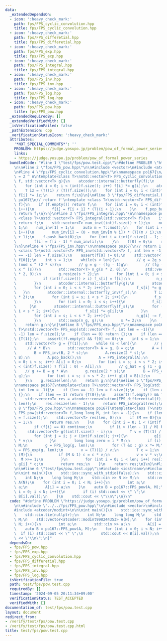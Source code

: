 ```yaml
---
data:
  _extendedDependsOn:
  - icon: ':heavy_check_mark:'
    path: fps/FPS_cyclic_convolution.hpp
    title: fps/FPS_cyclic_convolution.hpp
  - icon: ':heavy_check_mark:'
    path: fps/FPS_differetial.hpp
    title: fps/FPS_differetial.hpp
  - icon: ':heavy_check_mark:'
    path: fps/FPS_exp.hpp
    title: fps/FPS_exp.hpp
  - icon: ':heavy_check_mark:'
    path: fps/FPS_integral.hpp
    title: fps/FPS_integral.hpp
  - icon: ':heavy_check_mark:'
    path: fps/FPS_inv.hpp
    title: fps/FPS_inv.hpp
  - icon: ':heavy_check_mark:'
    path: fps/FPS_log.hpp
    title: fps/FPS_log.hpp
  - icon: ':heavy_check_mark:'
    path: fps/FPS_pow.hpp
    title: fps/FPS_pow.hpp
  _extendedRequiredBy: []
  _extendedVerifiedWith: []
  _isVerificationFailed: false
  _pathExtension: cpp
  _verificationStatusIcon: ':heavy_check_mark:'
  attributes:
    '*NOT_SPECIAL_COMMENTS*': ''
    PROBLEM: https://judge.yosupo.jp/problem/pow_of_formal_power_series
    links:
    - https://judge.yosupo.jp/problem/pow_of_formal_power_series
  bundledCode: "#line 1 \"test/fps/pow.test.cpp\"\n#define PROBLEM \"https://judge.yosupo.jp/problem/pow_of_formal_power_series\"\
    \n\n#line 2 \"fps/FPS_pow.hpp\"\n\n#include <vector>\n#include <atcoder/convolution>\n\
    \n#line 4 \"fps/FPS_cyclic_convolution.hpp\"\n\nnamespace po167{\n// |f| = |g|\
    \ = 2 ^ n\ntemplate<class T>\nstd::vector<T> FPS_cyclic_convolution(std::vector<T>\
    \ f, std::vector<T> g){\n    atcoder::internal::butterfly(f);\n    atcoder::internal::butterfly(g);\n\
    \    for (int i = 0; i < (int)f.size(); i++) f[i] *= g[i];\n    atcoder::internal::butterfly_inv(f);\n\
    \    T iz = (T)(1) / (T)(f.size());\n    for (int i = 0; i < (int)f.size(); i++)\
    \ f[i] *= iz;\n    return f;\n}\n}\n#line 3 \"fps/FPS_differetial.hpp\"\n\nnamespace\
    \ po167{\n// return f'\ntemplate <class T>\nstd::vector<T> FPS_differential(std::vector<T>\
    \ f){\n    if (f.empty()) return f;\n    for (int i = 0; i < (int)f.size() - 1;\
    \ i++){\n        f[i] = f[i + 1] * (T)(i + 1);\n    }\n    f.pop_back();\n   \
    \ return f;\n}\n}\n#line 3 \"fps/FPS_integral.hpp\"\n\nnamespace po167{\ntemplate\
    \ <class T>\nstd::vector<T> FPS_integral(std::vector<T> f){\n    if (f.empty())\
    \ return f;\n    std::vector<T> num_inv((int)f.size() + 1);\n    num_inv[0] =\
    \ 1;\n    num_inv[1] = 1;\n    auto m = T::mod();\n    for (int i = 2; i <= (int)f.size();\
    \ i++){\n        num_inv[i] = (0 - num_inv[m % i]) * (T)(m / i);\n    }\n    f.reserve((int)f.size()\
    \ + 1);\n    f.push_back(0);\n    for (int i = (int)f.size() - 1; i > 0; i--){\n\
    \        f[i] = f[i - 1] * num_inv[i];\n    }\n    f[0] = 0;\n    return f;\n\
    }\n}\n#line 4 \"fps/FPS_inv.hpp\"\n\nnamespace po167{\n// return 1 / f\ntemplate\
    \ <class T>\nstd::vector<T> FPS_inv(std::vector<T> f, int len = -1){\n    if (len\
    \ == -1) len = f.size();\n    assert(f[0] != 0);\n    std::vector<T> g = {1 /\
    \ f[0]};\n    int s = 1;\n    while(s < len){\n        // g = 2g_s - f(g_s)^2\
    \ (mod x ^ (2 * s))\n        // g = g - (fg - 1)g\n        // (fg - 1) = 0 (mod\
    \ x ^ (s))\n        std::vector<T> n_g(s * 2, 0);\n        std::vector<T> f_s(s\
    \ * 2, 0);\n        g.resize(s * 2);\n        for (int i = 0; i < s * 2; i++){\n\
    \            if (int(f.size()) > i) f_s[i] = f[i];\n            n_g[i] = g[i];\n\
    \        }\n        atcoder::internal::butterfly(g);\n        atcoder::internal::butterfly(f_s);\n\
    \        for (int i = 0; i < s * 2; i++){\n            f_s[i] *= g[i];\n     \
    \   }\n        atcoder::internal::butterfly_inv(f_s);\n        T iz = 1 / (T)(s\
    \ * 2);\n        for (int i = s; i < s * 2; i++){\n            f_s[i] *= iz;\n\
    \        }\n        for (int i = 0; i < s; i++){\n            f_s[i] = 0;\n  \
    \      }\n        atcoder::internal::butterfly(f_s);\n        for (int i = 0;\
    \ i < s * 2; i++){\n            f_s[i] *= g[i];\n        }\n        atcoder::internal::butterfly_inv(f_s);\n\
    \        for (int i = s; i < s * 2; i++){\n            n_g[i] -= f_s[i] * iz;\n\
    \        }\n        std::swap(n_g, g);\n        s *= 2;\n    }\n    g.resize(len);\n\
    \    return g;\n}\n}\n#line 8 \"fps/FPS_exp.hpp\"\n\nnamespace po167{\ntemplate<class\
    \ T>\nstd::vector<T> FPS_exp(std::vector<T> f, int len = -1){\n    if (len ==\
    \ -1) len = f.size();\n    if (len == 0) return {};\n    if (len == 1) return\
    \ {T(1)};\n    assert(!f.empty() && f[0] == 0);\n    int s = 1;\n    // simple\n\
    \    std::vector<T> g = {T(1)};\n    while (s < len){\n        // g' / g\n   \
    \     // A * B\n        std::vector<T> A = g, B = g;\n        A = FPS_differential(A);\n\
    \        B = FPS_inv(B, 2 * s);\n        A.resize(2 * s);\n        A = FPS_cyclic_convolution(A,\
    \ B);\n        A.pop_back();\n        A = FPS_integral(A);\n        for (int i\
    \ = 0; i < s; i++) A[i] = 0;\n        for (int i = s; i < s * 2; i++) A[i] = (i\
    \ < (int)f.size() ? f[i] : 0) - A[i];\n        // g_hat = g (1 - g + f)\n    \
    \    // g += B = g * A\n        g.resize(2 * s);\n        B = FPS_cyclic_convolution(A,\
    \ g);\n        for (int i = s; i < s * 2; i++) g[i] = B[i];\n        s *= 2;\n\
    \    }\n    g.resize(len);\n    return g;\n}\n}\n#line 5 \"fps/FPS_log.hpp\"\n\
    \nnamespace po167{\ntemplate<class T>\nstd::vector<T> FPS_log(std::vector<T> f,\
    \ int len = -1){\n    if (len == -1) len = f.size();\n    if (len == 0) return\
    \ {};\n    if (len == 1) return {T(0)};\n    assert(!f.empty() && f[0] == 1);\n\
    \    std::vector<T> res = atcoder::convolution(FPS_differential(f), FPS_inv(f,\
    \ len));\n    res.resize(len - 1);\n    return FPS_integral(res);\n}\n}\n#line\
    \ 8 \"fps/FPS_pow.hpp\"\n\nnamespace po167{\ntemplate<class T>\nstd::vector<T>\
    \ FPS_pow(std::vector<T> f,long long M, int len = -1){\n    if (len == -1) len\
    \ = f.size();\n    std::vector<T> res(len, 0);\n    if (M == 0){\n        res[0]\
    \ = 1;\n        return res;\n    }\n    for (int i = 0; i < (int)f.size(); i++){\n\
    \        if (f[i] == 0) continue;\n        if (i > (len - 1) / M) break;\n   \
    \     std::vector<T> g((int)f.size() - i);\n        T v = (T)(1) / (T)(f[i]);\n\
    \        for (int j = i; j < (int)f.size(); j++){\n            g[j - i] = f[j]\
    \ * v;\n        }\n        long long zero = i * M;\n        if (i) len -= i *\
    \ M;\n        g = FPS_log(g, len);\n        for (T &x : g) x *= M;\n        g\
    \ = FPS_exp(g, len);\n        v = (T)(1) / v;\n        T c = 1;\n        while\
    \ (M){\n            if (M & 1) c = c * v;\n            v = v * v;\n          \
    \  M >>= 1;\n        }\n        for (int i = 0; i < len; i++) res[i + zero] =\
    \ g[i] * c;\n        return res;\n    }\n    return res;\n}\n}\n#line 4 \"test/fps/pow.test.cpp\"\
    \n\n#line 6 \"test/fps/pow.test.cpp\"\n#include <iostream>\n#include <atcoder/modint>\n\
    \n\nint main(){\n    std::ios::sync_with_stdio(false);\n    std::cin.tie(nullptr);\n\
    \    int N;\n    long long M;\n    std::cin >> N >> M;\n    std::vector<atcoder::modint998244353>\
    \ A(N);\n    for (int i = 0; i < N; i++){\n        int a;\n        std::cin >>\
    \ a;\n        A[i] = a;\n    }\n    auto B = po167::FPS_pow(A, M);\n    for (int\
    \ i = 0; i < N; i++){\n        if (i) std::cout << \" \";\n        std::cout <<\
    \ B[i].val();\n    }\n    std::cout << \"\\n\";\n}\n"
  code: "#define PROBLEM \"https://judge.yosupo.jp/problem/pow_of_formal_power_series\"\
    \n\n#include \"../../fps/FPS_pow.hpp\"\n\n#include <vector>\n#include <iostream>\n\
    #include <atcoder/modint>\n\n\nint main(){\n    std::ios::sync_with_stdio(false);\n\
    \    std::cin.tie(nullptr);\n    int N;\n    long long M;\n    std::cin >> N >>\
    \ M;\n    std::vector<atcoder::modint998244353> A(N);\n    for (int i = 0; i <\
    \ N; i++){\n        int a;\n        std::cin >> a;\n        A[i] = a;\n    }\n\
    \    auto B = po167::FPS_pow(A, M);\n    for (int i = 0; i < N; i++){\n      \
    \  if (i) std::cout << \" \";\n        std::cout << B[i].val();\n    }\n    std::cout\
    \ << \"\\n\";\n}"
  dependsOn:
  - fps/FPS_pow.hpp
  - fps/FPS_exp.hpp
  - fps/FPS_cyclic_convolution.hpp
  - fps/FPS_differetial.hpp
  - fps/FPS_integral.hpp
  - fps/FPS_inv.hpp
  - fps/FPS_log.hpp
  isVerificationFile: true
  path: test/fps/pow.test.cpp
  requiredBy: []
  timestamp: '2024-09-05 20:11:34+09:00'
  verificationStatus: TEST_ACCEPTED
  verifiedWith: []
documentation_of: test/fps/pow.test.cpp
layout: document
redirect_from:
- /verify/test/fps/pow.test.cpp
- /verify/test/fps/pow.test.cpp.html
title: test/fps/pow.test.cpp
---
```

